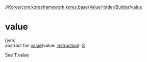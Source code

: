 //[Kores](../../../../index.md)/[com.koresframework.kores.base](../../index.md)/[ValueHolder](../index.md)/[Builder](index.md)/[value](value.md)

# value

[jvm]\
abstract fun [value](value.md)(value: [Instruction](../../../com.koresframework.kores/-instruction/index.md)): [S](index.md)

See T.value
